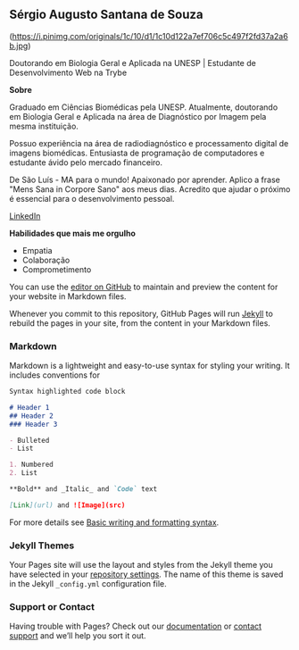 ## Sérgio Augusto Santana de Souza

(https://i.pinimg.com/originals/1c/10/d1/1c10d122a7ef706c5c497f2fd37a2a6b.jpg)

Doutorando em Biologia Geral e Aplicada na UNESP | Estudante de Desenvolvimento Web na Trybe

**Sobre**

Graduado em Ciências Biomédicas pela UNESP. Atualmente, doutorando em Biologia Geral e Aplicada na área de Diagnóstico por Imagem pela mesma instituição.

Possuo experiência na área de radiodiagnóstico e processamento digital de imagens biomédicas. Entusiasta de programação de computadores e estudante ávido pelo mercado financeiro.

De São Luís - MA para o mundo! Apaixonado por aprender. Aplico a frase "Mens Sana in Corpore Sano" aos meus dias. Acredito que ajudar o próximo é essencial para o desenvolvimento pessoal.

[LinkedIn](www.linkedin.com/in/souzaaugusto)

**Habilidades que mais me orgulho**
- Empatia
- Colaboração
- Comprometimento


You can use the [editor on GitHub](https://github.com/sergioaugustoss/sergioaugustoss/edit/gh-pages/index.md) to maintain and preview the content for your website in Markdown files.

Whenever you commit to this repository, GitHub Pages will run [Jekyll](https://jekyllrb.com/) to rebuild the pages in your site, from the content in your Markdown files.

### Markdown

Markdown is a lightweight and easy-to-use syntax for styling your writing. It includes conventions for

```markdown
Syntax highlighted code block

# Header 1
## Header 2
### Header 3

- Bulleted
- List

1. Numbered
2. List

**Bold** and _Italic_ and `Code` text

[Link](url) and ![Image](src)
```

For more details see [Basic writing and formatting syntax](https://docs.github.com/en/github/writing-on-github/getting-started-with-writing-and-formatting-on-github/basic-writing-and-formatting-syntax).

### Jekyll Themes

Your Pages site will use the layout and styles from the Jekyll theme you have selected in your [repository settings](https://github.com/sergioaugustoss/sergioaugustoss/settings/pages). The name of this theme is saved in the Jekyll `_config.yml` configuration file.

### Support or Contact

Having trouble with Pages? Check out our [documentation](https://docs.github.com/categories/github-pages-basics/) or [contact support](https://support.github.com/contact) and we’ll help you sort it out.
